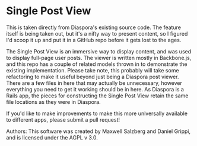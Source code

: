Single Post View
==============

This is taken directly from Diaspora's existing source code. The feature itself is being taken out, but it's a nifty way to present content, so I figured I'd scoop it up and put it in a GitHub repo before it gets lost to the ages.

The Single Post View is an immersive way to display content, and was used to display full-page user posts. The viewer is written mostly in Backbone.js, and this repo has a couple of related models thrown in to demonstrate the existing implementation. Please take note, this probably will take some refactoring to make it useful beyond just being a Diaspora post viewer. There are a few files in here that may actually be unnecessary, however everything you need to get it working should be in here. As Diaspora is a Rails app, the pieces for constructing the Single Post View retain the same file locations as they were in Diaspora.

If you'd like to make improvements to make this more universally available to different apps, please submit a pull request!

Authors: This software was created by Maxwell Salzberg and Daniel Grippi, and is licensed under the AGPL v 3.0.
